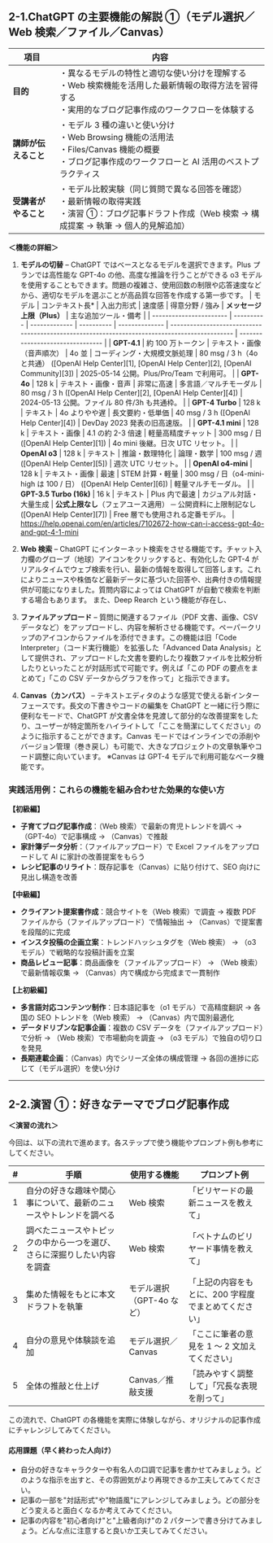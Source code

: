 ## 2-1.ChatGPT の主要機能の解説 ①（モデル選択／Web 検索／ファイル／Canvas）

| 項目                 | 内容                                                                                                                                                       |
| -------------------- | ---------------------------------------------------------------------------------------------------------------------------------------------------------- |
| **目的**             | ・異なるモデルの特性と適切な使い分けを理解する<br>・Web 検索機能を活用した最新情報の取得方法を習得する<br>・実用的なブログ記事作成のワークフローを体験する |
| **講師が伝えること** | ・モデル 3 種の違いと使い分け<br>・Web Browsing 機能の活用法<br>・Files/Canvas 機能の概要<br>・ブログ記事作成のワークフローと AI 活用のベストプラクティス  |
| **受講者がやること** | ・モデル比較実験（同じ質問で異なる回答を確認）<br>・最新情報の取得実践<br>・演習 ①：ブログ記事ドラフト作成（Web 検索 → 構成提案 → 執筆 → 個人的見解追加）  |

**＜機能の詳細＞**

1. **モデルの切替** – ChatGPT ではベースとなるモデルを選択できます。Plus プランでは高性能な GPT-4o の他、高度な推論を行うことができる o3 モデルを使用することもできます。問題の複雑さ、使用回数の制限や応答速度などから、適切なモデルを選ぶことが高品質な回答を作成する第一歩です。
   | モデル | コンテキスト長\* | 入出力形式 | 速度感 | 得意分野 / 強み | **メッセージ上限（Plus）** | 主な追加ツール・備考 |
   | ----------------------- | ---------- | ------------- | ---------- | -------------- | --------------------------------------------------------------------------------------------- | -------------------------------- |
   | **GPT-4.1** | 約 100 万トークン | テキスト・画像（音声順次） | 4o 並 | コーディング・大規模文脈処理 | 80 msg / 3 h（4o と共通） ([OpenAI Help Center][1], [OpenAI Help Center][2], [OpenAI Community][3]) | 2025-05-14 公開。Plus/Pro/Team で利用可。 |
   | **GPT-4o** | 128 k | テキスト・画像・音声 | 非常に高速 | 多言語／マルチモーダル | 80 msg / 3 h ([OpenAI Help Center][2], [OpenAI Help Center][4]) | 2024-05-13 公開。ファイル 80 件/3h も共通枠。 |
   | **GPT-4 Turbo** | 128 k | テキスト | 4o よりやや遅 | 長文要約・低単価 | 40 msg / 3 h ([OpenAI Help Center][4]) | DevDay 2023 発表の旧高速版。 |
   | **GPT-4.1 mini** | 128 k | テキスト・画像 | 4.1 の約 2-3 倍速 | 軽量高精度チャット | 300 msg / 日 ([OpenAI Help Center][1]) | 4o mini 後継。日次 UTC リセット。 |
   | **OpenAI o3** | 128 k | テキスト | 推論・数理特化 | 論理・数学 | 100 msg / 週 ([OpenAI Help Center][5]) | 週次 UTC リセット。 |
   | **OpenAI o4-mini** | 128 k | テキスト・画像 | 最速 | STEM 計算・軽量 | 300 msg / 日（o4-mini-high は 100 / 日） ([OpenAI Help Center][6]) | 軽量マルチモーダル。 |
   | **GPT-3.5 Turbo (16k)** | 16 k | テキスト | Plus 内で最速 | カジュアル対話・大量生成 | **公式上限なし**（フェアユース適用） ─ 公開資料に上限制記なし ([OpenAI Help Center][7]) | Free 層でも使用される定番モデル。 |
   https://help.openai.com/en/articles/7102672-how-can-i-access-gpt-4o-and-gpt-4-1-mini

2. **Web 検索** – ChatGPT にインターネット検索をさせる機能です。チャット入力欄のグローブ（地球）アイコンをクリックすると、有効化した GPT-4 がリアルタイムでウェブ検索を行い、最新の情報を取得して回答します。これによりニュースや株価など最新データに基づいた回答や、出典付きの情報提供が可能になりました。質問内容によっては ChatGPT が自動で検索を判断する場合もあります。
   また、Deep Rearch という機能が存在し、

3. **ファイルアップロード** – 質問に関連するファイル（PDF 文書、画像、CSV データなど）をアップロードし、内容を解析させる機能です。ペーパークリップのアイコンからファイルを添付できます。この機能は旧「Code Interpreter」（コード実行機能）を拡張した「Advanced Data Analysis」として提供され、アップロードした文書を要約したり複数ファイルを比較分析したりといったことが対話形式で可能です。例えば「この PDF の要点をまとめて」「この CSV データからグラフを作って」と指示できます。

4. **Canvas（カンバス）** – テキストエディタのような感覚で使える新インターフェースです。長文の下書きやコードの編集を ChatGPT と一緒に行う際に便利なモードで、ChatGPT が文書全体を見渡して部分的な改善提案をしたり、ユーザーが特定箇所をハイライトして「ここを簡潔にしてください」のように指示することができます。Canvas モードではインラインでの添削やバージョン管理（巻き戻し）も可能で、大きなプロジェクトの文章執筆やコード調整に向いています。 ※Canvas は GPT-4 モデルで利用可能なベータ機能です。

### 実践活用例：これらの機能を組み合わせた効果的な使い方

**【初級編】**

-   **子育てブログ記事作成**：（Web 検索）で最新の育児トレンドを調べ → （GPT-4o）で記事構成 → （Canvas）で推敲
-   **家計簿データ分析**：（ファイルアップロード）で Excel ファイルをアップロードして AI に家計の改善提案をもらう
-   **レシピ記事のリライト**：既存記事を（Canvas）に貼り付けて、SEO 向けに見出し構造を改善

**【中級編】**

-   **クライアント提案書作成**：競合サイトを（Web 検索）で調査 → 複数 PDF ファイルから（ファイルアップロード）で情報抽出 → （Canvas）で提案書を段階的に完成
-   **インスタ投稿の企画立案**：トレンドハッシュタグを（Web 検索） → （o3 モデル）で戦略的な投稿計画を立案
-   **商品レビュー記事**：商品画像を（ファイルアップロード） → （Web 検索）で最新情報収集 → （Canvas）内で構成から完成まで一貫制作

**【上初級編】**

-   **多言語対応コンテンツ制作**：日本語記事を（o1 モデル）で高精度翻訳 → 各国の SEO トレンドを（Web 検索） → （Canvas）内で国別最適化
-   **データドリブンな記事企画**：複数の CSV データを（ファイルアップロード）で分析 → （Web 検索）で市場動向を調査 → （o3 モデル）で独自の切り口を発見
-   **長期連載企画**：（Canvas）内でシリーズ全体の構成管理 → 各回の進捗に応じて（モデル選択）を使い分け

---

## 2-2.演習 ①：好きなテーマでブログ記事作成

**＜演習の流れ＞**

今回は、以下の流れで進めます。各ステップで使う機能やプロンプト例も参考にしてください。

| #   | 手順                                                                     | 使用する機能              | プロンプト例                                         |
| --- | ------------------------------------------------------------------------ | ------------------------- | ---------------------------------------------------- |
| 1   | 自分の好きな趣味や関心事について、最新のニュースやトレンドを調べる       | Web 検索                  | 「ビリヤードの最新ニュースを教えて」                 |
| 2   | 調べたニュースやトピックの中から一つを選び、さらに深掘りしたい内容を調査 | Web 検索                  | 「ベトナムのビリヤード事情を教えて」                 |
| 3   | 集めた情報をもとに本文ドラフトを執筆                                     | モデル選択（GPT-4o など） | 「上記の内容をもとに、200 字程度でまとめてください」 |
| 4   | 自分の意見や体験談を追加                                                 | モデル選択／Canvas        | 「ここに筆者の意見を 1 ～ 2 文加えてください」       |
| 5   | 全体の推敲と仕上げ                                                       | Canvas／推敲支援          | 「読みやすく調整して」「冗長な表現を削って」         |

この流れで、ChatGPT の各機能を実際に体験しながら、オリジナルの記事作成にチャレンジしてみてください。

#### 応用課題（早く終わった人向け）

-   自分の好きなキャラクターや有名人の口調で記事を書かせてみましょう。どのような指示を出すと、その雰囲気がより再現できるか工夫してみてください。
-   記事の一部を"対話形式"や"物語風"にアレンジしてみましょう。どの部分をどう変えると面白くなるか考えてみてください。
-   記事の内容を"初心者向け"と"上級者向け"の 2 パターンで書き分けてみましょう。どんな点に注意すると良いか工夫してみてください。
